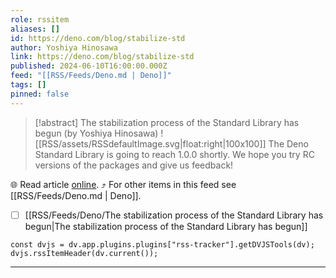 ```yaml
---
role: rssitem
aliases: []
id: https://deno.com/blog/stabilize-std
author: Yoshiya Hinosawa
link: https://deno.com/blog/stabilize-std
published: 2024-06-10T16:00:00.000Z
feed: "[[RSS/Feeds/Deno.md | Deno]]"
tags: []
pinned: false
---
```


> [!abstract] The stabilization process of the Standard Library has begun (by Yoshiya Hinosawa)
> ![[RSS/assets/RSSdefaultImage.svg|float:right|100x100]] The Deno Standard Library is going to reach 1.0.0 shortly. We hope you try RC versions of the packages and give us feedback!

🌐 Read article [online](https://deno.com/blog/stabilize-std). ⤴ For other items in this feed see [[RSS/Feeds/Deno.md | Deno]].

- [ ] [[RSS/Feeds/Deno/The stabilization process of the Standard Library has begun|The stabilization process of the Standard Library has begun]]

~~~dataviewjs
const dvjs = dv.app.plugins.plugins["rss-tracker"].getDVJSTools(dv);
dvjs.rssItemHeader(dv.current());
~~~

- - -


